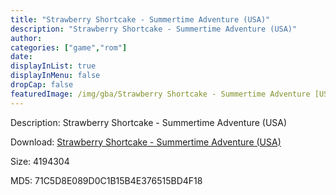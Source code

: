 ```yaml
---
title: "Strawberry Shortcake - Summertime Adventure (USA)"
description: "Strawberry Shortcake - Summertime Adventure (USA)"
author: 
categories: ["game","rom"]
date: 
displayInList: true
displayInMenu: false
dropCap: false
featuredImage: /img/gba/Strawberry Shortcake - Summertime Adventure [USA].jpg
---
```


Description: Strawberry Shortcake - Summertime Adventure (USA)

Download: <a style="text-decoration:underline;" href="https://mega.nz/#!vDAQBY7D!oQp0QE5zABLu2---BXcXNatlE0P1_pQXdW7uNGMxh4g" target = "_blank" rel = "nofollow" > Strawberry Shortcake - Summertime Adventure (USA)</a>

Size: 4194304

MD5: 71C5D8E089D0C1B15B4E376515BD4F18

